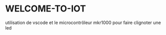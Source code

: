 # WELCOME-TO-IOT
utilisation de vscode et le microcontrôleur mkr1000 pour faire clignoter une led  
